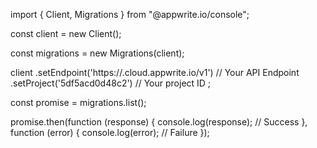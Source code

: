import { Client, Migrations } from "@appwrite.io/console";

const client = new Client();

const migrations = new Migrations(client);

client
    .setEndpoint('https://<REGION>.cloud.appwrite.io/v1') // Your API Endpoint
    .setProject('5df5acd0d48c2') // Your project ID
;

const promise = migrations.list();

promise.then(function (response) {
    console.log(response); // Success
}, function (error) {
    console.log(error); // Failure
});